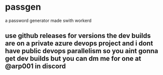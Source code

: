 # passgen
a password generator made swith workerd

## use github releases for versions the dev builds are on a private azure devops project and i dont have public devops parallelism so you aint gonna get dev builds but you can dm me for one at @arp001 in discord
